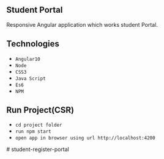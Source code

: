 Student Portal
------------------------------
Responsive Angular application which works student Portal.

Technologies
------------------------------

* ``Angular10``
*  ``Node``
* ``CSS3``
* ``Java Script``
* ``Es6``
* ``NPM``

Run Project(CSR)
------------------------------
* ``cd project folder``
* ``run npm start``
* ``open app in browser using url http://localhost:4200``

#   s t u d e n t - r e g i s t e r - p o r t a l  
 